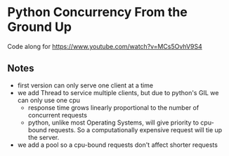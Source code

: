 # Python Concurrency From the Ground Up

Code along for https://www.youtube.com/watch?v=MCs5OvhV9S4

## Notes

* first version can only serve one client at a time
* we add Thread to service multiple clients, but due to python's GIL we can only use one cpu
  * response time grows linearly proportional to the number of concurrent requests
  * python, unlike most Operating Systems, will give priority to cpu-bound requests. So a computationally expensive request will tie up the server.
* we add a pool so a cpu-bound requests don't affect shorter requests
